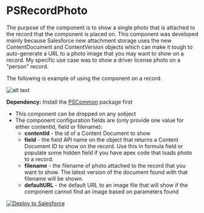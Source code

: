 # PSRecordPhoto

The purpose of the component is to show a single photo that is attached to the record that the component is placed on. This component was developed mainly because Salesforce new attachment storage uses the new ContentDocument and ContentVersion objects which can make it tough to auto-generate a URL to a photo image that you may want to show on a record. My specific use case was to show a driver license photo on a "person" record.

The following is example of using the component on a record.

![alt text](https://github.com/thedges/PSRecordPhoto/blob/master/screenshot1.png "Sample Image")

<b>Dependency:</b> Install the [PSCommon](https://github.com/thedges/PSCommon) package first

* This component can be dropped on any sobject
* The component configuration fields are (only provide one value for either contentId, field or filename):
  - <b>contentId</b> - the id of a Content Document to show
  - <b>field</b> - the field API name on the object that returns a Content Document ID to show on the record. Use this in formula field or populate some hidden field if you have apex code that loads photo to a record.
  - <b>filename</b> - the filename of photo attached to the record that you want to show. The latest version of the document found with that filename will be shown.
  - <b>defaultURL</b> - the default URL to an image file that will show if the component cannot find an image based on parameters found
 
<a href="https://githubsfdeploy.herokuapp.com">
  <img alt="Deploy to Salesforce"
       src="https://raw.githubusercontent.com/afawcett/githubsfdeploy/master/deploy.png">
</a>
